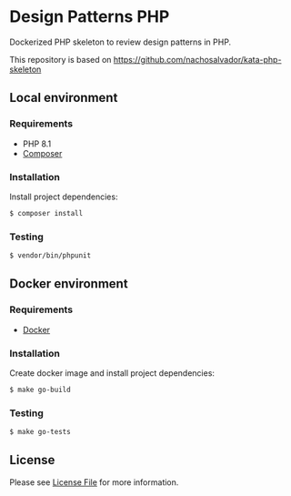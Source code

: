 # Design Patterns PHP

Dockerized PHP skeleton to review design patterns in PHP.

This repository is based on https://github.com/nachosalvador/kata-php-skeleton

## Local environment

### Requirements

* PHP 8.1
* [Composer](https://getcomposer.org/download/)

### Installation

Install project dependencies:

```bash
$ composer install
```

### Testing

```bash
$ vendor/bin/phpunit
```

## Docker environment

### Requirements

* [Docker](https://docs.docker.com/install/)

### Installation

Create docker image and install project dependencies:

```bash
$ make go-build
```

### Testing

```bash
$ make go-tests
```

## License

Please see [License File](LICENSE) for more information.
